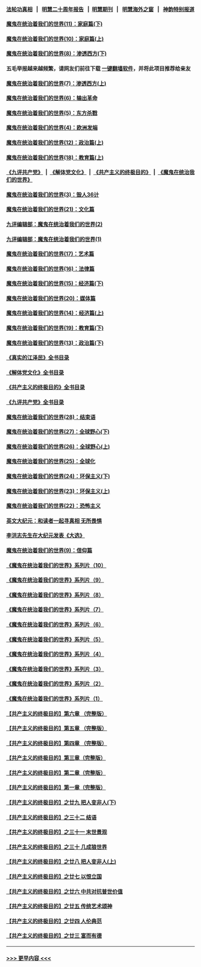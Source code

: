 #### [法轮功真相](https://github.com/gfw-breaker/truth/blob/master/README.md?t=0) &nbsp;&nbsp;|&nbsp;&nbsp; [明慧二十周年报告](https://github.com/gfw-breaker/mh-reports/blob/master/README.md?t=0) &nbsp;&nbsp;|&nbsp;&nbsp;[明慧期刊](https://github.com/gfw-breaker/mh-qikan) &nbsp;&nbsp;|&nbsp;&nbsp; [明慧海外之窗](https://github.com/gfw-breaker/mh-news/blob/master/README.md?t=0) &nbsp;&nbsp;|&nbsp;&nbsp; [神韵特别报道](https://github.com/gfw-breaker/mh-news/blob/master/shenyun.md?t=0)
#### [魔鬼在统治着我们的世界(11)：家庭篇(下)](../pages/nsc422/n10440961.md?t=12300043) 
#### [魔鬼在统治着我们的世界(10)：家庭篇(上)](../pages/nsc422/n10435448.md?t=12300043) 
#### [魔鬼在统治着我们的世界(8)：渗透西方(下)](../pages/nsc422/n10429603.md?t=12300043) 
#### 五毛举报越来越频繁，请网友们前往下载 [一键翻墙软件](https://github.com/gfw-breaker/ssr-accounts)，并将此项目推荐给亲友
#### [魔鬼在统治着我们的世界(7)：渗透西方(上)](../pages/nsc422/n10426013.md?t=12300043) 
#### [魔鬼在统治着我们的世界(6)：输出革命](../pages/nsc422/n10421536.md?t=12300043) 
#### [魔鬼在统治着我们的世界(5)：东方杀戮](../pages/nsc422/n10417707.md?t=12300043) 
#### [魔鬼在统治着我们的世界(4)：欧洲发端](../pages/nsc422/n10414890.md?t=12300043) 
#### [魔鬼在统治着我们的世界(12)：政治篇(上)](../pages/nsc422/n10444576.md?t=12300043) 
#### [魔鬼在统治着我们的世界(18)：教育篇(上)](../pages/nsc422/n10526970.md?t=12300043) 
#### [《九评共产党》](https://github.com/begood0513/9ping.md/blob/master/README.md) &nbsp;|&nbsp; [《解体党文化》](../../../../jtdwh.md/blob/master/README.md)  &nbsp;|&nbsp; [《共产主义的终极目的》](../../../../gczydzjmd.md/blob/master/README.md) &nbsp;|&nbsp; [《魔鬼在统治我们的世界》](../../../../mgztzwmdsj.md/blob/master/README.md) 
#### [魔鬼在统治着我们的世界(3)：毁人36计](../pages/nsc422/n10411583.md?t=12300043) 
#### [魔鬼在统治着我们的世界(21)：文化篇](../pages/nsc422/n10597706.md?t=12300043) 
#### [九评编辑部：魔鬼在统治着我们的世界(2)](../pages/nsc422/n10410036.md?t=12300043) 
#### [九评编辑部：魔鬼在统治着我们的世界(1)](../pages/nsc422/n10406825.md?t=12300043) 
#### [魔鬼在统治着我们的世界(17)：艺术篇](../pages/nsc422/n10499093.md?t=12300043) 
#### [魔鬼在统治着我们的世界(16)：法律篇](../pages/nsc422/n10485969.md?t=12300043) 
#### [魔鬼在统治着我们的世界(15)：经济篇(下)](../pages/nsc422/n10469975.md?t=12300043) 
#### [魔鬼在统治着我们的世界(20)：媒体篇](../pages/nsc422/n10586579.md?t=12300043) 
#### [魔鬼在统治着我们的世界(14)：经济篇(上)](../pages/nsc422/n10457370.md?t=12300043) 
#### [魔鬼在统治着我们的世界(19)：教育篇(下)](../pages/nsc422/n10564808.md?t=12300043) 
#### [魔鬼在统治着我们的世界(13)：政治篇(下)](../pages/nsc422/n10448270.md?t=12300043) 
#### [《真实的江泽民》全书目录](../pages/nsc422/n13721399.md?t=12300043) 
#### [《解体党文化》全书目录](../pages/nsc422/n13721157.md?t=12300043) 
#### [《共产主义的终极目的》全书目录](../pages/nsc422/n13721048.md?t=12300043) 
#### [《九评共产党》全书目录](../pages/nsc422/n13708085.md?t=12300043) 
#### [魔鬼在统治着我们的世界(28)：结束语](../pages/nsc422/n10936246.md?t=12300043) 
#### [魔鬼在统治着我们的世界(27)：全球野心(下)](../pages/nsc422/n10928319.md?t=12300043) 
#### [魔鬼在统治着我们的世界(26)：全球野心(上)](../pages/nsc422/n10900318.md?t=12300043) 
#### [魔鬼在统治着我们的世界(25)：全球化](../pages/nsc422/n10788205.md?t=12300043) 
#### [魔鬼在统治着我们的世界(24)：环保主义(下)](../pages/nsc422/n10695307.md?t=12300043) 
#### [魔鬼在统治着我们的世界(23)：环保主义(上)](../pages/nsc422/n10688613.md?t=12300043) 
#### [魔鬼在统治着我们的世界(22)：恐怖主义](../pages/nsc422/n10614727.md?t=12300043) 
#### [英文大纪元：和读者一起寻真相 无所畏惧](../pages/nsc422/n12542027.md?t=12300043) 
#### [李洪志先生在大纪元发表《大选》](../pages/nsc422/n12534746.md?t=12300043) 
#### [魔鬼在统治着我们的世界(9)：信仰篇](../pages/nsc422/n10432159.md?t=12300043) 
#### [《魔鬼在统治着我们的世界》系列片（10）](../pages/nsc422/n12292670.md?t=12300043) 
#### [《魔鬼在统治着我们的世界》系列片（9）](../pages/nsc422/n12290859.md?t=12300043) 
#### [《魔鬼在统治着我们的世界》系列片（8）](../pages/nsc422/n12287445.md?t=12300043) 
#### [《魔鬼在统治着我们的世界》系列片（7）](../pages/nsc422/n12283425.md?t=12300043) 
#### [《魔鬼在统治着我们的世界》系列片（6）](../pages/nsc422/n12282314.md?t=12300043) 
#### [《魔鬼在统治着我们的世界》系列片（5）](../pages/nsc422/n12281419.md?t=12300043) 
#### [《魔鬼在统治着我们的世界》系列片（4）](../pages/nsc422/n12274024.md?t=12300043) 
#### [《魔鬼在统治着我们的世界》系列片（3）](../pages/nsc422/n12271322.md?t=12300043) 
#### [《魔鬼在统治着我们的世界》系列片（2）](../pages/nsc422/n12269049.md?t=12300043) 
#### [《魔鬼在统治着我们的世界》系列片（1）](../pages/nsc422/n12267575.md?t=12300043) 
#### [【共产主义的终极目的】第六章 （完整版）](../pages/nsc422/n11428913.md?t=12300043) 
#### [【共产主义的终极目的】第五章 （完整版）](../pages/nsc422/n11428912.md?t=12300043) 
#### [【共产主义的终极目的】第四章 （完整版）](../pages/nsc422/n11428907.md?t=12300043) 
#### [【共产主义的终极目的】第三章（完整版）](../pages/nsc422/n11428848.md?t=12300043) 
#### [【共产主义的终极目的】第二章（完整版）](../pages/nsc422/n11428831.md?t=12300043) 
#### [【共产主义的终极目的】第一章（完整版）](../pages/nsc422/n11417651.md?t=12300043) 
#### [【共产主义的终极目的】之廿九 把人变非人(下)](../pages/nsc422/n11344140.md?t=12300043) 
#### [【共产主义的终极目的】之三十二 结语](../pages/nsc422/n11360535.md?t=12300043) 
#### [【共产主义的终极目的】之三十一 末世景观](../pages/nsc422/n11351129.md?t=12300043) 
#### [【共产主义的终极目的】之三十 几成狼世界](../pages/nsc422/n11348280.md?t=12300043) 
#### [【共产主义的终极目的】之廿八 把人变非人(上)](../pages/nsc422/n11340492.md?t=12300043) 
#### [【共产主义的终极目的】之廿七 以恨立国](../pages/nsc422/n11336944.md?t=12300043) 
#### [【共产主义的终极目的】之廿六 中共对抗普世价值](../pages/nsc422/n11324785.md?t=12300043) 
#### [【共产主义的终极目的】之廿五 传统艺术颂神](../pages/nsc422/n11296396.md?t=12300043) 
#### [【共产主义的终极目的】之廿四 人伦典范](../pages/nsc422/n11296397.md?t=12300043) 
#### [【共产主义的终极目的】之廿三 富而有德](../pages/nsc422/n11283598.md?t=12300043) 

----
#### [ >>> 更早内容 <<< ](../indexes/nsc422-earlier.md)
